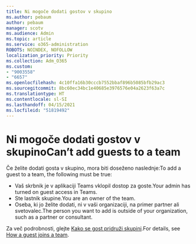 ```yaml
---
title: Ni mogoče dodati gostov v skupino
ms.author: pebaum
author: pebaum
manager: scotv
ms.audience: Admin
ms.topic: article
ms.service: o365-administration
ROBOTS: NOINDEX, NOFOLLOW
localization_priority: Priority
ms.collection: Adm_O365
ms.custom:
- "9003558"
- "6657"
ms.openlocfilehash: 4c10ffa16b30cccb7552bbaf896b5085bfb29ac3
ms.sourcegitcommit: 8bc60ec34bc1e40685e3976576e04a2623f63a7c
ms.translationtype: HT
ms.contentlocale: sl-SI
ms.lasthandoff: 04/15/2021
ms.locfileid: "51819492"
---
```

# <a name="cant-add-guests-to-a-team"></a><span data-ttu-id="fc219-102">Ni mogoče dodati gostov v skupino</span><span class="sxs-lookup"><span data-stu-id="fc219-102">Can’t add guests to a team</span></span>

<span data-ttu-id="fc219-103">Če želite dodati gosta v skupino, mora biti doseženo naslednje:</span><span class="sxs-lookup"><span data-stu-id="fc219-103">To add a guest to a team, the following must be true:</span></span>  

- <span data-ttu-id="fc219-104">Vaš skrbnik je v aplikaciji Teams vklopil dostop za goste.</span><span class="sxs-lookup"><span data-stu-id="fc219-104">Your admin has turned on guest access in Teams.</span></span>
- <span data-ttu-id="fc219-105">Ste lastnik skupine.</span><span class="sxs-lookup"><span data-stu-id="fc219-105">You are an owner of the team.</span></span>
- <span data-ttu-id="fc219-106">Oseba, ki jo želite dodati, ni v vaši organizaciji, na primer partner ali svetovalec.</span><span class="sxs-lookup"><span data-stu-id="fc219-106">The person you want to add is outside of your organization, such as a partner or consultant.</span></span>

<span data-ttu-id="fc219-107">Za več podrobnosti, glejte [Kako se gost pridruži skupini](https://docs.microsoft.com/MicrosoftTeams/guest-joins).</span><span class="sxs-lookup"><span data-stu-id="fc219-107">For details, see  [How a guest joins a team](https://docs.microsoft.com/MicrosoftTeams/guest-joins).</span></span>